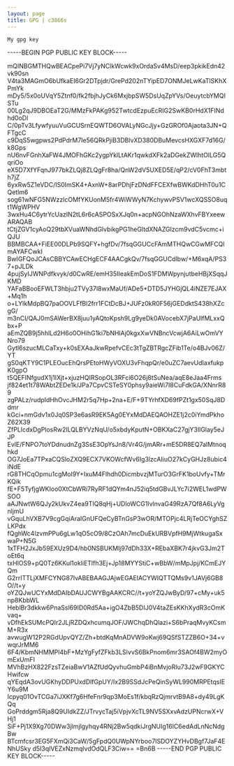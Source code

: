 ```yaml
---
layout: page
title: GPG | c3866s
---
```

```term
My gpg key 
```
-----BEGIN PGP PUBLIC KEY BLOCK-----

mQINBGMTHQwBEACpePi7Vj7yNClkWcwk9xOrdaSv4MsD/eep3pkikEdn42vk90sn
V4ta3MAGmO6bUfkaEI6Gr2DTpjdr/GrePd202nTYipED7ONMJeLwKaTlSKhXPmYk
mDy5/5x0oUVqY5Ztnf0/fk2fbjhJyCk6MxjbpSW5DsUqZpYVs/OeuytcbYMQISTu
00Lg2qJ9DBOEaT2G/MMzFkPAKg952TwtcdEzpuEcRIG2SwKB0rHdX1FINdhd0oDl
C/0pTv3LfywfyuuVuGCUSrnEQWTD6OVALyNGcJjy+GzGROf0Ajaota3JN+QFTgcC
c9DqS5wgpws2PdPdrM7Ie56QRkPjiB3DBlvXD380DBuMevcsHXGXF7d16G/k8Gps
nU6nvFGnhXaFW4JMOFhGKc2ygpYklLtAKr1qwkdXFk2aDGekZWlhtOlLG5QqriOo
eX5D7XfYFqnJ977bkZLQj8ZLQgFr8ha/QnW2dV5UXED5E/qP2/cV0FhT3mbth7jZ
6yxRw5Z1eVDC/IS0ImSK4+AxnW+8arPDhjFzDNdFFCEXfwBWKdDHhT0u1CQetlm6
sog61wNFG5NWzzlcOMfYKUonM5fr4WiWWyN7KchywvPSV1wcXQSSO8uqt1WgWPHV
3wxHu4C6ytrYcUazIN2tL6r6cASPOSxXJq0n+acpNGOhNzaWXhvFBYxeewARAQAB
tCtjZGV1cyAoQ29tbXVuaWNhdGlvbikgPG1heGltdXNAZGlzcm9vdC5vcmc+iQJU
BBMBCAA+FiEE00DLPb9SQFY+hgfDv/7fsqGGUCcFAmMTHQwCGwMFCQlmAYAFCwkI
BwIGFQoJCAsCBBYCAwECHgECF4AACgkQv/7fsqGGUCdlbw/+M6xqA/PS37+pJLDk
4pujSyIJWNPdfkvyk/d0CwRE/emH35IIeakEmDoS1FDMWpynjutbeHBjXSqqJKMD
YAFaBBooEFWLT3hbju2TVy37l8wxMaUf/ADe5+DTD5JYHGjQL4iNZE7EJAX+Mq1h
o+LYlkMdpBQ7paOOVLFfBl2frr1FCtDcBJ+JUFz0kR0F56jGEDdktS438hXZcgG/
m3nCI/QAJ0mSAWerBX8juu1yAQtoKpsh9Lg9yeDk0AVocebX7jPaUlfMLxxQbx+P
aEmZQB9j5hhlLd2H6o0OHihG1ki7bNHlAj0kgxXwVNBncVcwjA6AiLwOmVYNro79
Gytl6szucMLCaTxy+k0sEXAaJkwRpefvCEc3tTgZBTRgcZFib1Te/o4BJv06Z/YT
gS0qKTY9C1PLEOucEhQrsPEtoHWyVOXU3vFhqpQr/e0uZC7aevUdIaxfukpK0gpO
t5QEFINfgudX1j1IXjt+xjuzHQIRSopOL3RFci6O26j8tSuNea/aqE8eJaa4Frms
jf824et1t78WAbtZEDe1k/JPa7CpvCSTeSY0phsy9aieWi7I8CuFdkGA/XNnrR89
zgPALz/rudpIdHhOvcJHM2r5q7Hp+2na+E/F+9TYrhfXD69fPZt1gx50SqJ8Ddmr
kGci+nmGdv1x0Jq0SP3e6asR9EK5Ag0EYxMdDAEQAOHZE1j2c0iYmdPkhoZ62X39
ZfPLlcdxDgPlosRw2lLQLBYVzNqU/o5xbdyKputN+OBKXaC27gjY3IlGlay5eJJP
EvlE/FNPO7toYDdnudnZg3SsE3OpYsJn8/Vr4G/jmARr+mE5DR8EQ7alMtnoqhkd
OG7JoEa7TPxaCQSloZXQ9ECX7VKOWcfWv6Ig3lzcAIiuO27kCyGHJz8ubic4iNdE
rG8THCqOpmu1cgMol9Y+IxuM4Flhdh0DicmbvzjMTurO3GrFK1boUvfy+TMrKQik
fE+F5TyfjgWKIoo0XtCbWRi7RyRF1dQYm4nJ52iq5tdGBvJLYc7i2WEL1wdPWSOO
aAJNwtW6QJy2kUkvZ4ea9TIQ8qHj+UDloWCG1lvlnvaG49RzA7Qf8A6LyVgnljmU
vGquLhVXB7V9cgGqiAraIGnUFQeCyBTnGsP3wOR/MTOPjc4LRjTeOCYghSZLKPdx
fQghWc4lzvmPPu6gLw1qO5cO9/8CzOAh7mcDuEkURBVpfH9MjWtkugaSxwaP+N5G
1xTFH2JxJb59EXUz9D4/hb0NSBUKMlj97dDh33X+REbaXBK7r4jkvG3Jm2ToEt6q
txHlOS9+pQ0Tz6KKul1okliETlfh3Ej+Jp18MYYStiC+wBbW/mMpJpj/KCmEJYQm
G2rrITTLjXMFCYNG87IvABEBAAGJAjwEGAEIACYWIQTTQMs9v1JAVj6GB8O//t+y
oYZQJwUCYxMdDAIbDAUJCWYBgAAKCRC//t+yoYZQJwByD/97+cMy+uk5np8KbbWL
HeblBr3dkkw6PnaSsl69ID0Rd5Aa+igO4ZbB5DIJ0V4taZEsKKhXydR3cOmKvaq+
vDfhEkSUMcPQIr2JLjRZDQxhcumqJOF/JWChqDhQlazi+S6bPraqMvyKCsmM+R3x
avwugW12P2RGdUpvQYZ/Zh+btdKqMnADVW9oKwj69QSfSTZZB6O+34+vwqrJrMM6
6F4/KbmNHMMPl4bF+MzYgFyfZFkb3LSlvvS6BkPnom6mr3SAOf4BW2myOmExUmFI
MVhBzHX822FzsTZeiaBwV1AZfUdQyvhuGmbP4iBnMvjoRIu73J2wF9GKYCHwifcw
qYEqdA3ovUGKhyDDPUxdDlfGpUY/Ix2B9SSdJcPeQinSyWL990MRPEtqsIEY6u9M
Icpyq01OvTCGa7iJXKf7g6HfeFnr9qp3MoEs1f/kbqRzQjmrvtB9A8+dy49LgKQq
GoPrddgm5Rja8Q9UIdkZZ/JTrvycTaj5iVpjvXcTL9NV5SXxvAdzUPNcrwX+VHj1
SiF+Pj1X9Xg70DWw3jlmjlgyhqy4RNj2Bw5qdkiJrgNUIg16lC6edAdLnNcNdgBw
BTcmfcsr3EG5FXmQi3CaW/5gFpdQ0UWpNYrboo7lSDOYZYHvDBgf7JaF4ENhUSky
d5I3qlVEZxNzmqlvdOdQLF3Ciw==
=Bn6B
-----END PGP PUBLIC KEY BLOCK-----


